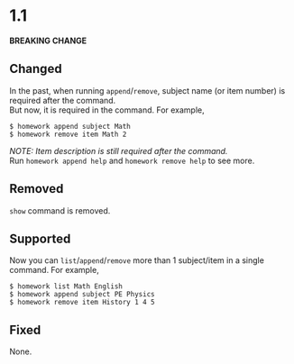 # 1.1
**BREAKING CHANGE**
## Changed
In the past, when running `append`/`remove`, subject name (or item number) is required after the command.  
But now, it is required in the command. For example,
```shell
$ homework append subject Math
$ homework remove item Math 2
```
*NOTE: Item description is still required after the command.*  
Run `homework append help` and `homework remove help` to see more.
## Removed
`show` command is removed.
## Supported
Now you can `list`/`append`/`remove` more than 1 subject/item in a single command. For example,
```shell
$ homework list Math English
$ homework append subject PE Physics
$ homework remove item History 1 4 5
```
## Fixed
None.
